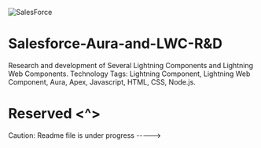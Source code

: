 ![SalesForce](salesforce-clouds.gif)
# Salesforce-Aura-and-LWC-R&D
Research and development of Several Lightning Components and Lightning Web Components. 
Technology Tags: Lightning Component, Lightning Web Component, Aura, Apex, Javascript, HTML, CSS, Node.js.
# Reserved <^>
Caution: Readme file is under progress ----->

